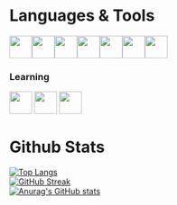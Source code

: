 # Languages & Tools

<p align="left"> 
<img src="https://cdn.jsdelivr.net/gh/devicons/devicon/icons/elixir/elixir-original.svg" height=40 width=40 /><img src="https://cdn.jsdelivr.net/gh/devicons/devicon/icons/phoenix/phoenix-original.svg" height=40 width=40/><img src="https://cdn.jsdelivr.net/gh/devicons/devicon/icons/go/go-original-wordmark.svg" height=40 width=40/><img src="https://cdn.jsdelivr.net/gh/devicons/devicon/icons/typescript/typescript-original.svg" height=40 width=40/><img src="https://cdn.jsdelivr.net/gh/devicons/devicon/icons/postgresql/postgresql-original.svg" height=40 width=40/><img src="https://cdn.jsdelivr.net/gh/devicons/devicon/icons/git/git-original.svg" height=40 width=40/><img src="https://cdn.jsdelivr.net/gh/devicons/devicon/icons/svelte/svelte-original.svg" height=40 width=40 />
</p>

### **Learning**

<p align="left">
<img src="https://cdn.jsdelivr.net/gh/devicons/devicon/icons/rust/rust-plain.svg" height=40 width=40/>
<img src="https://cdn.jsdelivr.net/gh/devicons/devicon/icons/react/react-original.svg" height=40 width=40/>
<img src="https://cdn.jsdelivr.net/gh/devicons/devicon/icons/embeddedc/embeddedc-original.svg" height=40 width=40/>
</p>

# Github Stats

[![Top Langs](https://github-readme-stats.vercel.app/api/top-langs/?username=baby&layout=compact)](https://github.com/anuraghazra/github-readme-stats)<br>
[![GitHub Streak](https://streak-stats.demolab.com/?user=baby)](https://git.io/streak-stats)<br>
[![Anurag's GitHub stats](https://github-readme-stats.vercel.app/api?username=baby&count_private=true&show_icons=true&theme=graywhite)](https://github.com/anuraghazra/github-readme-stats)
